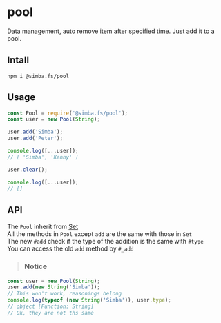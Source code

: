 # pool
Data management, auto remove item after specified time. Just add it to a pool.

## Intall
```
npm i @simba.fs/pool
```

## Usage
```js
const Pool = require('@simba.fs/pool');
const user = new Pool(String);

user.add('Simba');
user.add('Peter');

console.log([...user]);
// [ 'Simba', 'Kenny' ]

user.clear();

console.log([...user]);
// []
```

## API
The `Pool` inherit from [Set](https://developer.mozilla.org/zh-TW/docs/Web/JavaScript/Reference/Global_Objects/Set)  
All the methods in `Pool` except `add` are the same with those in `Set`  
The new `#add` check if the type of the addition is the same with `#type`  
You can access the old `add` method by `#_add`  

> ### Notice
```js
const user = new Pool(String);
user.add(new String('Simba'));
// This won't work, reasonings belong
console.log(typeof (new String('Simba')), user.type);
// object [Function: String]
// Ok, they are not ths same
```
